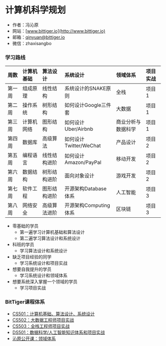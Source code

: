 # 计算机科学规划

- 作者：冯沁原
- 网站：[www.bittiger.io](http://www.bittiger.io)
- 邮箱：qinyuan@bittiger.io
- 微信：zhaxisangbo

### 学习路线

| 周数   | 计算机基础     | 算法设计  | 系统设计 | 领域体系 | 项目实战 |
| ----  |:----          |:-----| :---| :--- | :--- |
| 第一周 | 组成原理      | 线性结构  | 系统设计的SNAKE原则 | 全栈 | 项目1 |
| 第二周 | 操作系统      | 树形结构  | 如何设计Google三件套  | 大数据 | 项目1 |
| 第三周 | 计算机网络    |  图形结构 | 如何设计Uber/Airbnb | 商业分析与数据科学 | 项目1 |
| 第四周 | 数据库       |  高级算法  | 如何设计Twitter/WeChat | 产品设计 | 项目2 |
| 第五周 | 编程语言     |  线性结构进阶 | 如何设计Amazon/PayPal | 移动开发 | 项目2 |
| 第六周 | 数据结构     |  树形结构进阶 | 面向对象设计 | 游戏开发 | 项目2 |
| 第七周 | 软件工程     |  图形结构进阶 | 开源架构Database体系 | 人工智能| 项目3 |
| 第八周 | 网络安全    |  高级算法进阶 | 开源架构Computing体系 | 区块链 | 项目3 |

- 零基础的学员
  - 第一遍学习计算机基础和算法设计
  - 第二遍学习算法设计和系统设计
- 科班的学员
  - 学习算法设计和系统设计
- 缺乏项目经验的同学
  - 学习系统设计和项目实战
- 想要自我提升的学员
  - 学习系统设计和领域体系
- 想要系统深入掌握一个领域的学员
  - 学习项目实战

### BitTiger课程体系

- [CS501：计算机基础、算法设计、系统设计](https://www.bittiger.io/mastery-program)
- [CS502：大数据工程师项目实战](https://www.bittiger.io/mastery-program)
- [CS503：全栈工程师项目实战](https://www.bittiger.io/mastery-program)
- [DS501：数据科学/人工智能知识体系和项目实战](https://www.bittiger.io/mastery-program)
- [沁原公开课：领域体系](https://github.com/Fabsqrt)
